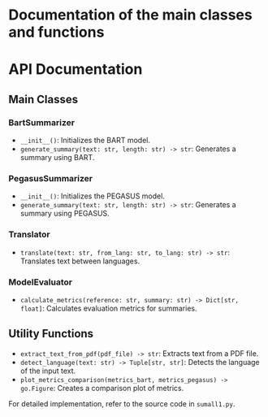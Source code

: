 # Documentation of the main classes and functions

# API Documentation

## Main Classes

### BartSummarizer

- `__init__()`: Initializes the BART model.
- `generate_summary(text: str, length: str) -> str`: Generates a summary using BART.

### PegasusSummarizer

- `__init__()`: Initializes the PEGASUS model.
- `generate_summary(text: str, length: str) -> str`: Generates a summary using PEGASUS.

### Translator

- `translate(text: str, from_lang: str, to_lang: str) -> str`: Translates text between languages.

### ModelEvaluator

- `calculate_metrics(reference: str, summary: str) -> Dict[str, float]`: Calculates evaluation metrics for summaries.

## Utility Functions

- `extract_text_from_pdf(pdf_file) -> str`: Extracts text from a PDF file.
- `detect_language(text: str) -> Tuple[str, str]`: Detects the language of the input text.
- `plot_metrics_comparison(metrics_bart, metrics_pegasus) -> go.Figure`: Creates a comparison plot of metrics.

For detailed implementation, refer to the source code in `sumall1.py`.
